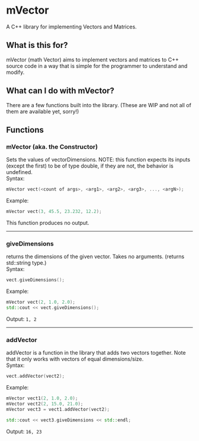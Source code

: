 # mVector
A C++ library for implementing Vectors and Matrices.

## What is this for?
mVector (math Vector) aims to implement vectors and matrices to C++ source code in a way that is simple for the programmer to understand and modify.

## What can I do with mVector?
There are a few functions built into the library. (These are WIP and not all of them are available yet, sorry!) 

## Functions

### mVector (aka. the Constructor)
Sets the values of vectorDimensions. NOTE: this function expects its inputs (except the first) to be of type double, if they are not, the behavior is undefined.  
Syntax:
```cpp
mVector vect(<count of args>, <arg1>, <arg2>, <arg3>, ..., <argN>); 
```
Example:
```cpp
mVector vect(3, 45.5, 23.232, 12.2);
```
This function produces no output.

---

### giveDimensions
returns the dimensions of the given vector. Takes no arguments. (returns std::string type.)  
Syntax:
```cpp
vect.giveDimensions();
```
Example:
```cpp
mVector vect(2, 1.0, 2.0);
std::cout << vect.giveDimensions();
```
Output: `1, 2`

---

### addVector
addVector is a function in the library that adds two vectors together. Note that it only works with vectors of equal dimensions/size.  
Syntax:
```cpp
vect.addVector(vect2);
```

Example:
```cpp
mVector vect1(2, 1.0, 2.0);
mVector vect2(2, 15.0, 21.0);
mVector vect3 = vect1.addVector(vect2);

std::cout << vect3.giveDimensions << std::endl;
```
Output: `16, 23`



